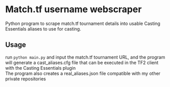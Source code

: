 # Match.tf username webscraper
Python program to scrape match.tf tournament details into usable Casting Essentials aliases to use for casting.

## Usage
run `python main.py` and input the match.tf tournament URL, and the program will generate a cast_aliases.cfg file that can be executed in the TF2 client with the Casting Essentials plugin\
The program also creates a real_aliases.json file compatible with my other private repositories
